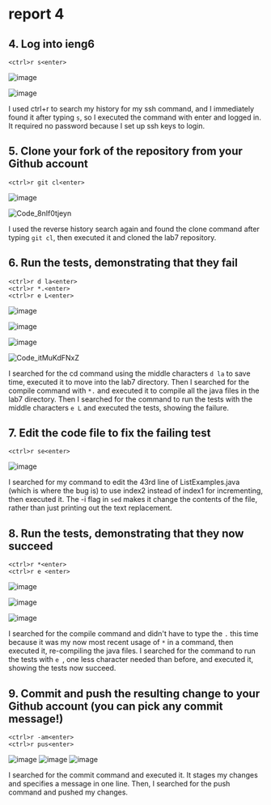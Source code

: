 # report 4

## 4. Log into ieng6
```
<ctrl>r s<enter>
```
![image](https://user-images.githubusercontent.com/110417554/224607474-67e69bbc-bc6c-4e27-be42-534d070d9f87.png)

![image](https://user-images.githubusercontent.com/110417554/224607595-26880234-8af4-4223-8d21-bf56c08b9ea9.png)

I used ctrl+r to search my history for my ssh command, and I immediately found it after typing `s`, so I executed the command with enter and logged in. It required no password because I set up ssh keys to login.
## 5. Clone your fork of the repository from your Github account
```
<ctrl>r git cl<enter>
```
![image](https://user-images.githubusercontent.com/110417554/224609453-414a1175-16a8-4afc-a733-2373a6e6a66f.png)

![Code_8nIf0tjeyn](https://user-images.githubusercontent.com/110417554/224607813-ceae3dd7-a6f8-4ab3-b12d-1ca5d37de3ab.png)

I used the reverse history search again and found the clone command after typing `git cl`, then executed it and cloned the lab7 repository.
## 6. Run the tests, demonstrating that they fail
```
<ctrl>r d la<enter>
<ctrl>r *.<enter>
<ctrl>r e L<enter>
```
![image](https://user-images.githubusercontent.com/110417554/224607934-b873d2a4-3ad4-45e5-b9bf-d6182a0cd9f3.png)

![image](https://user-images.githubusercontent.com/110417554/224608210-d6d5f0a8-1cbf-4b7e-a292-be580ef90059.png)

![image](https://user-images.githubusercontent.com/110417554/224608924-0706ed93-5c29-4171-8540-ab0a9c197211.png)

![Code_itMuKdFNxZ](https://user-images.githubusercontent.com/110417554/224609003-d669d7f5-f616-4cf8-8461-b9f4f0a42181.png)

I searched for the cd command using the middle characters `d la` to save time, executed it to move into the lab7 directory. Then I searched for the compile command with `*.` and executed it to compile all the java files in the lab7 directory. Then I searched for the command to run the tests with the middle characters `e L` and executed the tests, showing the failure.
## 7. Edit the code file to fix the failing test
```
<ctrl>r se<enter>
```
![image](https://user-images.githubusercontent.com/110417554/224611258-5a244c85-118c-446f-8699-1d8218f553d4.png)

I searched for my command to edit the 43rd line of ListExamples.java (which is where the bug is) to use index2 instead of index1 for incrementing, then executed it. The -i flag in `sed` makes it change the contents of the file, rather than just printing out the text replacement.
## 8. Run the tests, demonstrating that they now succeed
```
<ctrl>r *<enter>
<ctrl>r e <enter>
```
![image](https://user-images.githubusercontent.com/110417554/224612280-e966f06d-c204-4981-b77d-05147b2bf03b.png)

![image](https://user-images.githubusercontent.com/110417554/224612045-39ef7f86-f95d-4d29-88ab-29ce49768369.png)

![image](https://user-images.githubusercontent.com/110417554/224612237-f30ab476-3027-4b95-8470-081ba6fc696d.png)

I searched for the compile command and didn't have to type the `.` this time because it was my now most recent usage of `*` in a command, then executed it, re-compiling the java files. I searched for the command to run the tests with `e `, one less character needed than before, and executed it, showing the tests now succeed.
## 9. Commit and push the resulting change to your Github account (you can pick any commit message!)
```
<ctrl>r -am<enter>
<ctrl>r pus<enter>
```
![image](https://user-images.githubusercontent.com/110417554/224612327-76a68897-3652-4d7d-9ea6-6da1552bc657.png)
![image](https://user-images.githubusercontent.com/110417554/224612437-5e353fe5-5c95-4fa9-98d7-8fd76fc9e683.png)
![image](https://user-images.githubusercontent.com/110417554/224612757-77a7b8e4-869c-498a-b072-7de262178eb1.png)

I searched for the commit command and executed it. It stages my changes and specifies a message in one line. Then, I searched for the push command and pushed my changes.
